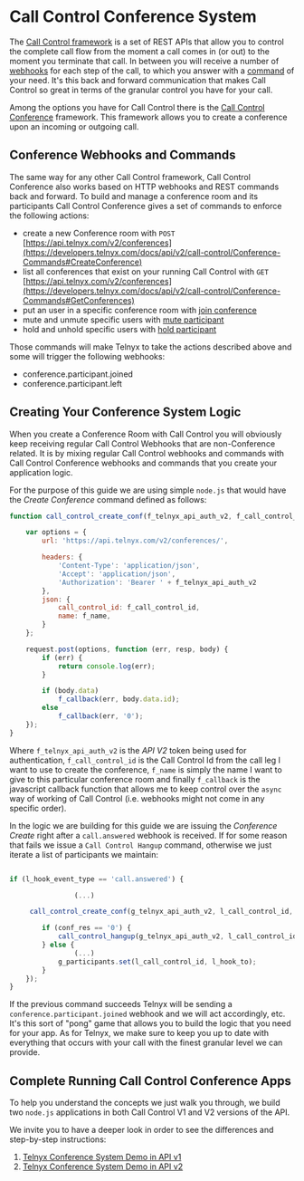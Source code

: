 # Call Control Conference System

The [Call Control framework](https://developers.telnyx.com/docs/api/v2/call-control) is a set of REST APIs that allow you to control the complete call flow from the moment a call comes in (or out) to the moment you terminate that call. In between you will receive a number of [webhooks](https://developers.telnyx.com/docs/v2/call-control/receiving-webhooks) for each step of the call, to which you answer with a [command](https://developers.telnyx.com/docs/v2/call-control/sending-commands) of your need. It's this back and forward communication that makes Call Control so great in terms of the granular control you have for your call.

Among the options you have for Call Control there is the [Call Control Conference](https://developers.telnyx.com/docs/api/v2/call-control/Conference-Commands) framework. This framework allows you to create a conference upon an incoming or outgoing call. 


## Conference Webhooks and Commands
The same way for any other Call Control framework, Call Control Conference also works based on HTTP webhooks and REST commands back and forward. To build and manage a conference room and its participants Call Control Conference gives a set of commands to enforce the following actions:

- create a new Conference room with `POST` [https://api.telnyx.com/v2/conferences](https://developers.telnyx.com/docs/api/v2/call-control/Conference-Commands#CreateConference)
- list all conferences that exist on your running Call Control with `GET` [https://api.telnyx.com/v2/conferences](https://developers.telnyx.com/docs/api/v2/call-control/Conference-Commands#GetConferences)
- put an user in a specific conference room with [join conference](https://developers.telnyx.com/docs/api/v2/call-control/Conference-Commands#JoinConference)
- mute and unmute specific users with [mute participant](https://developers.telnyx.com/docs/api/v2/call-control/Conference-Commands#MuteConference)
- hold and unhold specific users with [hold participant](https://developers.telnyx.com/docs/api/v2/call-control/Conference-Commands#HoldConference)

Those commands will make Telnyx to take the actions described above and some will trigger the following webhooks:

- conference.participant.joined
- conference.participant.left


## Creating Your Conference System Logic

When you create a Conference Room with Call Control you will obviously keep receiving regular Call Control Webhooks that are non-Conference related. It is by mixing regular Call Control webhooks and commands with Call Control Conference webhooks and commands that you create your application logic. 

For the purpose of this guide we are using simple `node.js` that would have the *Create Conference* command defined as follows:


```js
function call_control_create_conf(f_telnyx_api_auth_v2, f_call_control_id, f_name, f_callback) {

    var options = {
        url: 'https://api.telnyx.com/v2/conferences/',

        headers: {
            'Content-Type': 'application/json',
            'Accept': 'application/json',
            'Authorization': 'Bearer ' + f_telnyx_api_auth_v2
        },
        json: {
            call_control_id: f_call_control_id,
            name: f_name,
        }
    };

    request.post(options, function (err, resp, body) {
        if (err) {
            return console.log(err);
        }

        if (body.data)
            f_callback(err, body.data.id);
        else
            f_callback(err, '0');
    });
}
```

Where `f_telnyx_api_auth_v2` is the *API V2* token being used for authentication, `f_call_control_id` is the Call Control Id from the call leg I want to use to create the conference, `f_name` is simply the name I want to give to this particular conference room and finally `f_callback` is the javascript callback function that allows me to keep control over the `async` way of working of Call Control (i.e. webhooks might not come in any specific order).

In the logic we are building for this guide we are issuing the *Conference Create* right after a `call.answered` webhook is received. If for some reason that fails we issue a `Call Control Hangup` command, otherwise we just iterate a list of participants we maintain:

```js

if (l_hook_event_type == 'call.answered') { 

                (...)

     call_control_create_conf(g_telnyx_api_auth_v2, l_call_control_id, 'conf-created', 'myconf', function (conf_err, conf_res) {

        if (conf_res == '0') {
            call_control_hangup(g_telnyx_api_auth_v2, l_call_control_id);
        } else {
                (...)                    
            g_participants.set(l_call_control_id, l_hook_to); 
        }
    });
}
```

If the previous command succeeds Telnyx will be sending a `conference.participant.joined` webhook and we will act accordingly, etc. It's this sort of "pong" game that allows you to build the logic that you need for your app. As for Telnyx, we make sure to keep you up to date with everything that occurs with your call with the finest granular level we can provide. 


## Complete Running Call Control Conference Apps

To help you understand the concepts we just walk you through, we build two `node.js` applications in both Call Control V1 and V2 versions of the API.

We invite you to have a deeper look in order to see the differences and step-by-step instructions:

1. [Telnyx Conference System Demo in API v1](https://github.com/team-telnyx/demo-conference-node/tree/master/api-v1)
2. [Telnyx Conference System Demo in API v2](https://github.com/team-telnyx/demo-conference-node/tree/master/api-v2)
